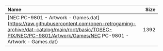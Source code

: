 |Name|Size|
|:---|---:|
|[NEC PC-9801 - Artwork - Games.dat](https://raw.githubusercontent.com/open-retrogaming-archive/dat-catalog/main/root/basic/TOSEC-PIX/NEC/PC-9801/Artwork/Games/NEC PC-9801 - Artwork - Games.dat)|1392|
